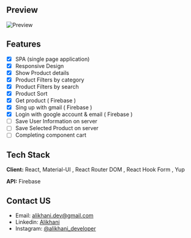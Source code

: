 ## Preview

![Preview](https://user-images.githubusercontent.com/87765316/151521845-66c2f24d-97f8-48b0-8a1f-de65845ae4ff.gif)

## Features

- [x] SPA (single page application)
- [x] Responsive Design
- [x] Show Product details
- [x] Product Filters by category
- [x] Product Filters by search
- [x] Product Sort
- [x] Get product ( Firebase )
- [x] Sing up with gmail ( Firebase )
- [x] Login with google account & email ( Firebase )
- [ ] Save User Information on server
- [ ] Save Selected Product on server
- [ ] Completing component cart

## Tech Stack

**Client:** React, Material-UI , React Router DOM , React Hook Form , Yup

**API:** Firebase

## Contact US

- Email: [alikhani.dev@gmail.com](mailto:alikhani.dev@gmail.com)
- Linkedin: [Alikhani](www.linkedin.com/in/amir-hossein-agha-alikhani-060a88217)
- Instagram: [@alikhani_developer](https://www.instagram.com/alikhani_developer/)
